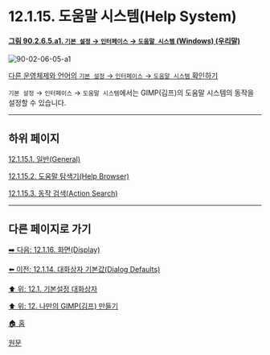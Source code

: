 # 12.1.15. 도움말 시스템(Help System)

<a id="90-02-06-05-a1"></a>

#### [그림 90.2.6.5.a1. `기본 설정` → `인터페이스` → `도움말 시스템` (Windows) (우리말)](./90-02-06-05-help-system.md#90-02-06-05-a1)
![90-02-06-05-a1](https://github.com/wonder13662/gimp/assets/15767104/f39e991a-046d-471c-af55-42d58d120f2e)

[다른 운영체제와 언어의 `기본 설정` → `인터페이스` → `도움말 시스템` 확인하기](./90-02-06-05-help-system.md#90-02-06-05-a2)

`기본 설정` → `인터페이스` → `도움말 시스템`에서는 GIMP(김프)의 도움말 시스템의 동작을 설정할 수 있습니다.

***

## 하위 페이지

[12.1.15.1. 일반(General)](./12-01-15-01-general.md)

[12.1.15.2. 도움말 탐색기(Help Browser)](./12-01-15-02-help_browser.md)

[12.1.15.3. 동작 검색(Action Search)](./12-01-15-03-action_search.md)

***

## 다른 페이지로 가기

[➡️ 다음: 12.1.16. 화면(Display)](./12-01-16-00-display.md)

[⬅️ 이전: 12.1.14. 대화상자 기본값(Dialog Defaults)](./12-01-14-dialog-defaults.md)

[⬆️ 위: 12.1. 기본설정 대화상자](./12-01-00-preference-dialog.md)

[⬆️ 위: 12. 나만의 GIMP(김프) 만들기](./12-00-enrich-my-gimp.md)

[🏠 홈](./00-home.md)

[원문](https://docs.gimp.org/2.10/ko/gimp-pimping.html#gimp-prefs-help)
